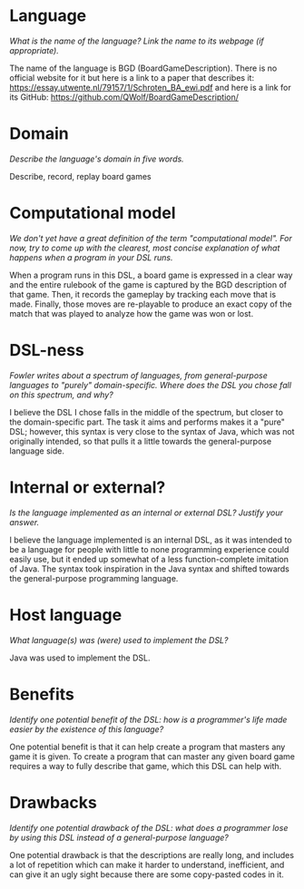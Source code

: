 # Language

_What is the name of the language? Link the name to its webpage
(if appropriate)._

The name of the language is BGD (BoardGameDescription). There is no official website for it but here is a link to a paper that describes it: <https://essay.utwente.nl/79157/1/Schroten_BA_ewi.pdf> and here is a link for its GitHub: <https://github.com/QWolf/BoardGameDescription/> 

# Domain

_Describe the language's domain in five words._

Describe, record, replay board games

# Computational model

_We don't yet have a great definition of the term "computational model".
For now, try to come up with the clearest, most concise explanation of
what happens when a program in your DSL runs._

When a program runs in this DSL, a board game is expressed in a clear way and the entire rulebook of the game is captured by the BGD description of that game.
Then, it records the gameplay by tracking each move that is made.
Finally, those moves are re-playable to produce an exact copy of the match that was played to analyze how the game was won or lost.

# DSL-ness

_Fowler writes about a spectrum of languages, from general-purpose languages to
"purely" domain-specific. Where does the DSL you chose fall on this spectrum,
and why?_

I believe the DSL I chose falls in the middle of the spectrum, but closer to the domain-specific part. The task it aims and performs makes it a "pure" DSL; however, this syntax is very close to the syntax of Java, which was not originally intended, so that pulls it a little towards the general-purpose language side.  

# Internal or external?

_Is the language implemented as an internal or external DSL?
Justify your answer._

I believe the language implemented is an internal DSL, as it was intended to be a language for people with little to none programming experience could easily use, but it ended up somewhat of a less function-complete imitation of Java.
The syntax took inspiration in the Java syntax and shifted towards the general-purpose programming language.

# Host language

_What language(s) was (were) used to implement the DSL?_

Java was used to implement the DSL.

# Benefits

_Identify one potential benefit of the DSL: how is a programmer's life made
easier by the existence of this language?_

One potential benefit is that it can help create a program that masters any game it is given. To create a program that can master any given board game requires a way to fully describe that game, which this DSL can help with.
# Drawbacks

_Identify one potential drawback of the DSL: what does a programmer
lose by using this DSL instead of a general-purpose language?_

One potential drawback is that the descriptions are really long, and includes a lot of repetition which can make it harder to understand, inefficient, and can give it an ugly sight because there are some copy-pasted codes in it. 
